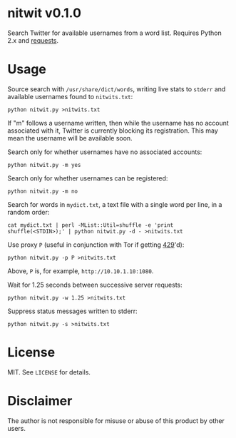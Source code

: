 # nitwit v0.1.0
Search Twitter for available usernames from a word list. Requires Python 2.x and <a href="http://docs.python-requests.org/en/latest/">requests<a>.
# Usage
Source search with `/usr/share/dict/words`, writing live stats to `stderr` and available usernames found to `nitwits.txt`:
```
python nitwit.py >nitwits.txt
```
If "<tab>m" follows a username written, then while the username has no account associated with it, Twitter is currently blocking its registration. This may mean the username will be available soon.

Search only for whether usernames have no associated accounts:
```
python nitwit.py -m yes
```
Search only for whether usernames can be registered:
```
python nitwit.py -m no
```
Search for words in `mydict.txt`, a text file with a single word per line, in a random order:
```
cat mydict.txt | perl -MList::Util=shuffle -e 'print shuffle(<STDIN>);' | python nitwit.py -d - >nitwits.txt
```
Use proxy `P` (useful in conjunction with Tor if getting <a href="http://en.wikipedia.org/wiki/List_of_HTTP_status_codes#4xx_Client_Error">429</a>'d):
```
python nitwit.py -p P >nitwits.txt
```
Above, `P` is, for example, `http://10.10.1.10:1080`.

Wait for 1.25 seconds between successive server requests:
```
python nitwit.py -w 1.25 >nitwits.txt
```
Suppress status messages written to stderr:
```
python nitwit.py -s >nitwits.txt
```
# License
MIT. See `LICENSE` for details.

# Disclaimer
The author is not responsible for misuse or abuse of this product by other users.
